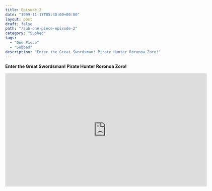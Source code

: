 ```yaml
---
title: Episode 2
date: "1999-11-17T05:30:00+00:00"
layout: post
draft: false
path: "/sub-one-piece-episode-2"
category: "Subbed"
tags:
  - "One Piece"
  - "Subbed"
description: "Enter the Great Swordsman! Pirate Hunter Roronoa Zoro!"
---
```


**Enter the Great Swordsman! Pirate Hunter Roronoa Zoro!**

<iframe width="640" height="360" src="https://www.fembed.com/v/4d9j0-d0yo1" frameborder="0" marginwidth=0 marginheight=0 scrolling=no allowfullscreen></iframe>

